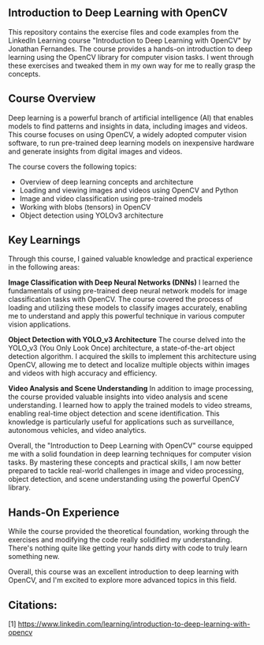 ## Introduction to Deep Learning with OpenCV

This repository contains the exercise files and code examples from the LinkedIn Learning course "Introduction to Deep Learning with OpenCV" by Jonathan Fernandes. The course provides a hands-on introduction to deep learning using the OpenCV library for computer vision tasks. I went through these exercises and tweaked them in my own way for me to really grasp the concepts.

## Course Overview

Deep learning is a powerful branch of artificial intelligence (AI) that enables models to find patterns and insights in data, including images and videos. This course focuses on using OpenCV, a widely adopted computer vision software, to run pre-trained deep learning models on inexpensive hardware and generate insights from digital images and videos.

The course covers the following topics:

- Overview of deep learning concepts and architecture
- Loading and viewing images and videos using OpenCV and Python
- Image and video classification using pre-trained models
- Working with blobs (tensors) in OpenCV
- Object detection using YOLOv3 architecture

## Key Learnings

Through this course, I gained valuable knowledge and practical experience in the following areas:

**Image Classification with Deep Neural Networks (DNNs)**
I learned the fundamentals of using pre-trained deep neural network models for image classification tasks with OpenCV. The course covered the process of loading and utilizing these models to classify images accurately, enabling me to understand and apply this powerful technique in various computer vision applications.

**Object Detection with YOLO_v3 Architecture**
The course delved into the YOLO_v3 (You Only Look Once) architecture, a state-of-the-art object detection algorithm. I acquired the skills to implement this architecture using OpenCV, allowing me to detect and localize multiple objects within images and videos with high accuracy and efficiency.

**Video Analysis and Scene Understanding**
In addition to image processing, the course provided valuable insights into video analysis and scene understanding. I learned how to apply the trained models to video streams, enabling real-time object detection and scene identification. This knowledge is particularly useful for applications such as surveillance, autonomous vehicles, and video analytics.

Overall, the "Introduction to Deep Learning with OpenCV" course equipped me with a solid foundation in deep learning techniques for computer vision tasks. By mastering these concepts and practical skills, I am now better prepared to tackle real-world challenges in image and video processing, object detection, and scene understanding using the powerful OpenCV library.

## Hands-On Experience

While the course provided the theoretical foundation, working through the exercises and modifying the code really solidified my understanding. There's nothing quite like getting your hands dirty with code to truly learn something new.

Overall, this course was an excellent introduction to deep learning with OpenCV, and I'm excited to explore more advanced topics in this field.

## Citations:

[1] https://www.linkedin.com/learning/introduction-to-deep-learning-with-opencv
